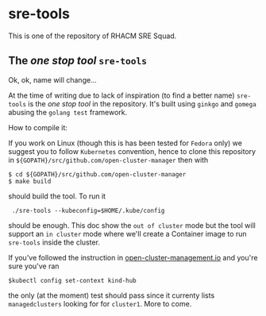 # sre-tools



This is one of the repository of RHACM SRE Squad. 

## The _one stop tool_ `sre-tools`

Ok, ok, name will change...

At the time of writing due to lack of inspiration (to find a better name) `sre-tools` is the _one stop tool_ in the repository. It's built using `ginkgo` and `gomega` abusing the `golang test` framework.

How to compile it:

If you work on Linux (though this is has been tested for `Fedora` only) we suggest you to follow `Kubernetes` convention, hence to clone this repository in  `${GOPATH}/src/github.com/open-cluster-manager` then with


```shell
$ cd ${GOPATH}/src/github.com/open-cluster-manager
$ make build
```

should build the tool. To run it 


```shell
 ./sre-tools --kubeconfig=$HOME/.kube/config
```

should be enough. This doc show the `out of cluster` mode but the tool will support an `in cluster` mode where we'll create a Container image to run `sre-tools` inside the cluster.

If you've followed the instruction in [open-cluster-management.io](https://open-cluster-management.io/) and you're sure you've ran

```shell
$kubectl config set-context kind-hub
```

the only (at the moment) test should pass since it currenty lists `managedclusters` looking for for `cluster1`.  More to come.